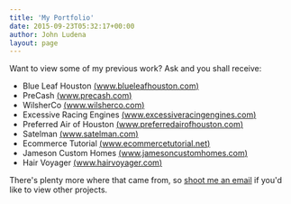 ```yaml
---
title: 'My Portfolio'
date: 2015-09-23T05:32:17+00:00
author: John Ludena
layout: page
---
```

Want to view some of my previous work? Ask and you shall receive:

* Blue Leaf Houston [(www.blueleafhouston.com)](http://www.blueleafhouston.com)
* PreCash [(www.precash.com)](http://www.precash.com)
* WilsherCo [(www.wilsherco.com)](http://www.wilsherco.com)
* Excessive Racing Engines [(www.excessiveracingengines.com)](http://www.excessiveracingengines.com)
* Preferred Air of Houston [(www.preferredairofhouston.com)](http://www.preferredairofhouston.com)
* Satelman [(www.satelman.com)](http://www.satelman.com)
* Ecommerce Tutorial [(www.ecommercetutorial.net)](http://www.ecommercetutorial.net)
* Jameson Custom Homes [(www.jamesoncustomhomes.com)](http://www.jamesoncustomhomes.com)
* Hair Voyager [(www.hairvoyager.com)](http://www.hairvoyager.com)


There's plenty more where that came from, so [shoot me an email](mailto:jludena@boldpixelmedia.com) if you'd like to view other projects.
